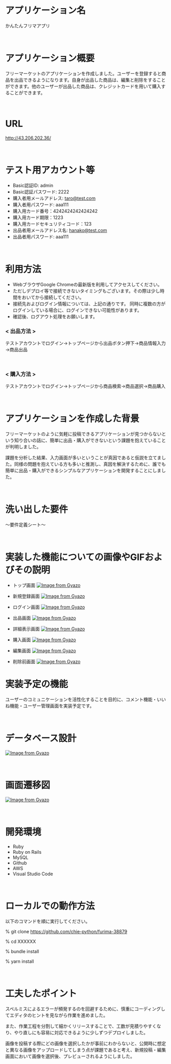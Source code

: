 # アプリケーション名
かんたんフリマアプリ

<br>

# アプリケーション概要
フリーマーケットのアプリケーションを作成しました。ユーザーを登録すると商品を出品できるようになります。自身が出品した商品は、編集と削除をすることができます。他のユーザーが出品した商品は、クレジットカードを用いて購入することができます。  

<br>

# URL
http://43.206.202.36/

<br>

# テスト用アカウント等
* Basic認証ID: admin
* Basic認証パスワード: 2222
* 購入者用メールアドレス: taro@test.com
* 購入者用パスワード: aaa111
* 購入用カード番号：4242424242424242
* 購入用カード期限：1223
* 購入用カードセキュリティコード：123
* 出品者用メールアドレス名: hanako@test.com
* 出品者用パスワード: aaa111

<br>

# 利用方法
* WebブラウザGoogle Chromeの最新版を利用してアクセスしてください。
* ただしデプロイ等で接続できないタイミングもございます。その際は少し時間をおいてから接続してください。
* 接続先およびログイン情報については、上記の通りです。
同時に複数の方がログインしている場合に、ログインできない可能性があります。
* 確認後、ログアウト処理をお願いします。


### < 出品方法 >
テストアカウントでログイン→トップページから出品ボタン押下→商品情報入力→商品出品

<br>

### < 購入方法 >
テストアカウントでログイン→トップページから商品検索→商品選択→商品購入

<br>

# アプリケーションを作成した背景
フリーマーケットのように気軽に投稿できるアプリケーションが見つからないという知り合いの話に、簡単に出品・購入ができないという課題を抱えていることが判明しました。

課題を分析した結果、入力画面が多いということが真因であると仮説を立てました。同様の問題を抱えている方も多いと推測し、真因を解決するために、誰でも簡単に出品・購入ができるシンプルなアプリケーションを開発することにしました。

<br>

# 洗い出した要件
〜要件定義シート〜

<br>

# 実装した機能についての画像やGIFおよびその説明

* トップ画面 
[![Image from Gyazo](https://i.gyazo.com/e8ec16d2bdfd56297da0b0e4a29af273.gif)](https://gyazo.com/e8ec16d2bdfd56297da0b0e4a29af273)


* 新規登録画面
[![Image from Gyazo](https://i.gyazo.com/709a79e8d6d18437b7c728c39228b824.gif)](https://gyazo.com/709a79e8d6d18437b7c728c39228b824)

* ログイン画面
[![Image from Gyazo](https://i.gyazo.com/1e65f826a5e6ef33c26bd9298e9ff7ed.png)](https://gyazo.com/1e65f826a5e6ef33c26bd9298e9ff7ed)

* 出品画面
[![Image from Gyazo](https://i.gyazo.com/bf83a46c116ccf98e9e6282b23661e1d.gif)](https://gyazo.com/bf83a46c116ccf98e9e6282b23661e1d)

* 詳細表示画面
[![Image from Gyazo](https://i.gyazo.com/258c6264064d03fc4a19a7235794d35c.gif)](https://gyazo.com/258c6264064d03fc4a19a7235794d35c)

* 購入画面
[![Image from Gyazo](https://i.gyazo.com/3a67f2680773c29bbfd82ed62f7b87fc.gif)](https://gyazo.com/3a67f2680773c29bbfd82ed62f7b87fc)

* 編集画面
[![Image from Gyazo](https://i.gyazo.com/bee4c064d930bf1dea9308fdd7fc79ae.gif)](https://gyazo.com/bee4c064d930bf1dea9308fdd7fc79ae)

* 削除前画面
[![Image from Gyazo](https://i.gyazo.com/144b830a0dd6cddb63001a2c2c4a45f8.gif)](https://gyazo.com/144b830a0dd6cddb63001a2c2c4a45f8)


# 実装予定の機能
ユーザーのコミュニケーションを活性化することを目的に、コメント機能・いいね機能・ユーザー管理画面を実装予定です。

<br>

# データベース設計
[![Image from Gyazo](https://i.gyazo.com/5e6afb6bf31c584e80d2a92fab7f1ef0.png)](https://gyazo.com/5e6afb6bf31c584e80d2a92fab7f1ef0)

<br>

# 画面遷移図
[![Image from Gyazo](https://i.gyazo.com/8ec27227ae2eeb7c615d4795b894f363.png)](https://gyazo.com/8ec27227ae2eeb7c615d4795b894f363)

<br>

# 開発環境
* Ruby
* Ruby on Rails
* MySQL
* Github
* AWS
* Visual Studio Code

<br>

# ローカルでの動作方法
以下のコマンドを順に実行してください。

% git clone https://github.com/chie-python/furima-38879

% cd XXXXXX

% bundle install

% yarn install

<br>

# 工夫したポイント
スペルミスによるエラーが頻発するのを回避するために、慎重にコーディングしてエディタのヒントを見ながら作業を進めました。

また、作業工程を分割して細かくリリースすることで、工数が見積りやすくなり、やり直しにも容易に対応できるように少しずつデプロイしました。

画像を投稿する際にどの画像を選択したかが事前にわからないと、公開時に想定と異なる画像をアップロードしてしまう点が課題であると考え、新規投稿・編集画面において画像を選択後、プレビューされるようにしました。

<br>